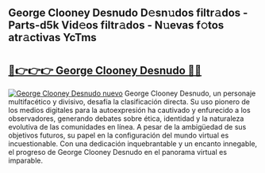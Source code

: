 ## George Clooney Desnudo D𝚎sn𝚞dos filtr𝚊dos - Parts-d5k Vid𝚎os filtr𝚊dos - N𝚞evas f𝚘tos atr𝚊ctivas YcTms

# <h2><a href="http://mb6ujb.tromn.icu/?c=George+Clooney+Desnudo">🔗👉👉👉 George Clooney Desnudo 🔗🔗</a></h2>

[![George Clooney Desnudo nuevo](https://i.imgur.com/pEAQMta.gif)](http://mb6ujb.tromn.icu/?c=George+Clooney+Desnudo)
George Clooney Desnudo, un personaje multifacético y divisivo, desafía la clasificación directa. Su uso pionero de los medios digitales para la autoexpresión ha cautivado y enfurecido a los observadores, generando debates sobre ética, identidad y la naturaleza evolutiva de las comunidades en línea. A pesar de la ambigüedad de sus objetivos futuros, su papel en la configuración del mundo virtual es incuestionable. Con una dedicación inquebrantable y un encanto innegable, el progreso de George Clooney Desnudo en el panorama virtual es imparable.
